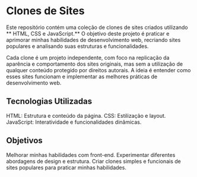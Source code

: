 # Clones de Sites

Este repositório contém uma coleção de clones de sites criados utilizando ** HTML, CSS e JavaScript.** O objetivo deste projeto é praticar e aprimorar minhas habilidades de desenvolvimento web, recriando sites populares e analisando suas estruturas e funcionalidades.

Cada clone é um projeto independente, com foco na replicação da aparência e comportamento dos sites originais, mas sem a utilização de qualquer conteúdo protegido por direitos autorais. A ideia é entender como esses sites funcionam e implementar as melhores práticas de desenvolvimento web.

## Tecnologias Utilizadas

HTML: Estrutura e conteúdo da página.
CSS: Estilização e layout.
JavaScript: Interatividade e funcionalidades dinâmicas.


## Objetivos 

Melhorar minhas habilidades com front-end.
Experimentar diferentes abordagens de design e estrutura.
Criar clones simples e funcionais de sites populares para praticar minhas habilidades.
